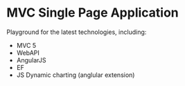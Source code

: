 MVC Single Page Application
===
Playground for the latest technologies, including:
- MVC 5
- WebAPI
- AngularJS
- EF
- JS Dynamic charting (anglular extension)